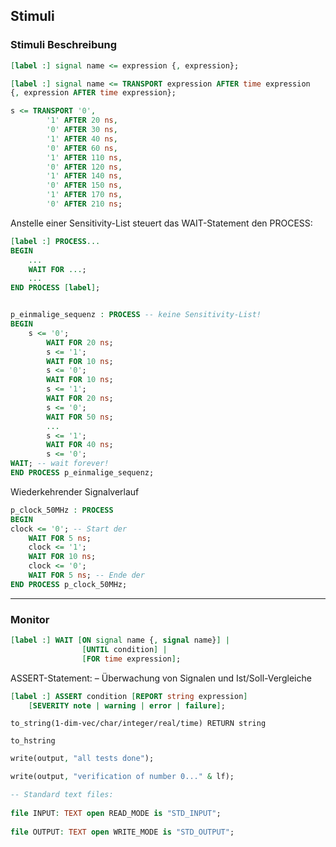 
## Stimuli

### Stimuli Beschreibung

```vhdl
[label :] signal name <= expression {, expression};

[label :] signal name <= TRANSPORT expression AFTER time expression
{, expression AFTER time expression};

s <= TRANSPORT '0',
        '1' AFTER 20 ns,
        '0' AFTER 30 ns,
        '1' AFTER 40 ns,
        '0' AFTER 60 ns,
        '1' AFTER 110 ns,
        '0' AFTER 120 ns,
        '1' AFTER 140 ns,
        '0' AFTER 150 ns,
        '1' AFTER 170 ns,
        '0' AFTER 210 ns;
```

Anstelle einer Sensitivity-List steuert das WAIT-Statement 
den PROCESS:

```vhdl
[label :] PROCESS...
BEGIN
    ...
    WAIT FOR ...;
    ...
END PROCESS [label];


p_einmalige_sequenz : PROCESS -- keine Sensitivity-List!
BEGIN
    s <= '0';
        WAIT FOR 20 ns;
        s <= '1';
        WAIT FOR 10 ns;
        s <= '0';
        WAIT FOR 10 ns;
        s <= '1';
        WAIT FOR 20 ns;
        s <= '0';
        WAIT FOR 50 ns;
        ...
        s <= '1';
        WAIT FOR 40 ns;
        s <= '0';
WAIT; -- wait forever!
END PROCESS p_einmalige_sequenz;
```

Wiederkehrender Signalverlauf

```vhdl
p_clock_50MHz : PROCESS
BEGIN
clock <= '0'; -- Start der
    WAIT FOR 5 ns;
    clock <= '1';
    WAIT FOR 10 ns;
    clock <= '0';
    WAIT FOR 5 ns; -- Ende der
END PROCESS p_clock_50MHz;
```

---

### Monitor

```vhdl
[label :] WAIT [ON signal name {, signal name}] |
                [UNTIL condition] |
                [FOR time expression];
```

ASSERT-Statement:
– Überwachung von Signalen und Ist/Soll-Vergleiche

```vhdl
[label :] ASSERT condition [REPORT string expression] 
    [SEVERITY note | warning | error | failure];
```

`to_string(1-dim-vec/char/integer/real/time) RETURN string`

`to_hstring`

```vhdl
write(output, "all tests done");

write(output, "verification of number 0..." & lf);

-- Standard text files: 
 
file INPUT: TEXT open READ_MODE is "STD_INPUT"; 
 
file OUTPUT: TEXT open WRITE_MODE is "STD_OUTPUT"; 
```
